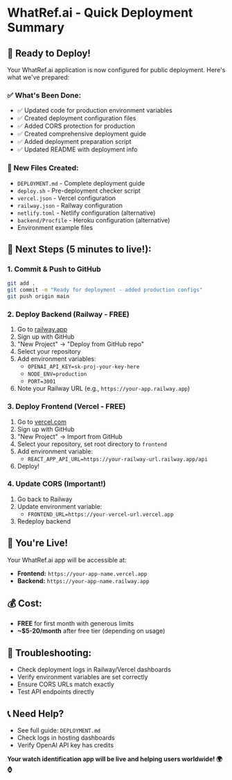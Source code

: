 # WhatRef.ai - Quick Deployment Summary

## 🚀 Ready to Deploy!

Your WhatRef.ai application is now configured for public deployment. Here's what we've prepared:

### ✅ What's Been Done:
- ✅ Updated code for production environment variables
- ✅ Created deployment configuration files
- ✅ Added CORS protection for production
- ✅ Created comprehensive deployment guide
- ✅ Added deployment preparation script
- ✅ Updated README with deployment info

### 📁 New Files Created:
- `DEPLOYMENT.md` - Complete deployment guide
- `deploy.sh` - Pre-deployment checker script
- `vercel.json` - Vercel configuration
- `railway.json` - Railway configuration  
- `netlify.toml` - Netlify configuration (alternative)
- `backend/Procfile` - Heroku configuration (alternative)
- Environment example files

## 🎯 Next Steps (5 minutes to live!):

### 1. Commit & Push to GitHub
```bash
git add .
git commit -m "Ready for deployment - added production configs"
git push origin main
```

### 2. Deploy Backend (Railway - FREE)
1. Go to [railway.app](https://railway.app)
2. Sign up with GitHub
3. "New Project" → "Deploy from GitHub repo"
4. Select your repository
5. Add environment variables:
   - `OPENAI_API_KEY=sk-proj-your-key-here`
   - `NODE_ENV=production`
   - `PORT=3001`
6. Note your Railway URL (e.g., `https://your-app.railway.app`)

### 3. Deploy Frontend (Vercel - FREE)
1. Go to [vercel.com](https://vercel.com)
2. Sign up with GitHub
3. "New Project" → Import from GitHub
4. Select your repository, set root directory to `frontend`
5. Add environment variable:
   - `REACT_APP_API_URL=https://your-railway-url.railway.app/api`
6. Deploy!

### 4. Update CORS (Important!)
1. Go back to Railway
2. Update environment variable:
   - `FRONTEND_URL=https://your-vercel-url.vercel.app`
3. Redeploy backend

## 🎉 You're Live!

Your WhatRef.ai app will be accessible at:
- **Frontend:** `https://your-app-name.vercel.app`
- **Backend:** `https://your-app-name.railway.app`

## 💰 Cost: 
- **FREE** for first month with generous limits
- **~$5-20/month** after free tier (depending on usage)

## 🔧 Troubleshooting:
- Check deployment logs in Railway/Vercel dashboards
- Verify environment variables are set correctly
- Ensure CORS URLs match exactly
- Test API endpoints directly

## 📞 Need Help?
- See full guide: `DEPLOYMENT.md`
- Check logs in hosting dashboards
- Verify OpenAI API key has credits

**Your watch identification app will be live and helping users worldwide! 🌍⌚** 